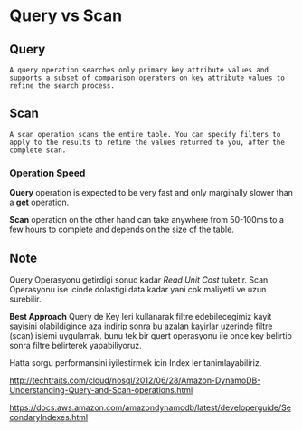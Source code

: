 # Query vs Scan

## Query

`A query operation searches only primary key attribute values and supports a subset of comparison operators on key attribute values to refine the search process.`

## Scan

`A scan operation scans the entire table. You can specify filters to apply to the results to refine the values returned to you, after the complete scan.`

### Operation Speed

**Query** operation is expected to be very fast and only marginally slower than a **get** operation.

**Scan** operation on the other hand can take anywhere from 50-100ms to a few hours to complete and depends on the size of the table.

## Note

Query Operasyonu getirdigi sonuc kadar _Read Unit Cost_ tuketir. Scan Operasyonu ise icinde dolastigi data kadar yani cok maliyetli ve uzun surebilir.

**Best Approach**
Query de Key leri kullanarak filtre edebilecegimiz kayit sayisini olabildigince aza indirip sonra bu azalan kayirlar uzerinde filtre (scan) islemi uygulamak.
bunu tek bir quert operasyonu ile once key belirtip sonra filtre belirterek yapabiliyoruz.

Hatta sorgu performansini iyilestirmek icin Index ler tanimlayabiliriz.

http://techtraits.com/cloud/nosql/2012/06/28/Amazon-DynamoDB-Understanding-Query-and-Scan-operations.html

https://docs.aws.amazon.com/amazondynamodb/latest/developerguide/SecondaryIndexes.html
